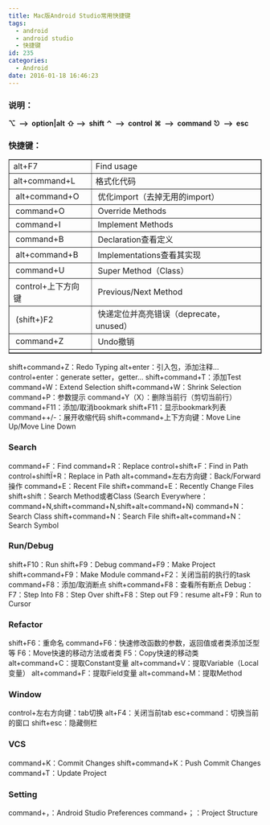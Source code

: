 ```yaml
---
title: Mac版Android Studio常用快捷键
tags:
  - android
  - android studio
  - 快捷键
id: 235
categories:
  - Android
date: 2016-01-18 16:46:23
---
```


### <a name="t0"></a>说明：

**⌥  —&gt;  option|alt**
**⇧ —&gt;  shift**
**⌃  —&gt;  control**
**⌘  —&gt;  command**
**⎋  —&gt;  esc**

### <a name="t0"></a>快捷键：

<table border="1">
<tbody>
<tr>
<td>alt+F7</td>
<td>Find usage</td>
</tr>
<tr>
<td>alt+command+L</td>
<td>格式化代码</td>
</tr>
<tr>
<td> alt+command+O</td>
<td> 优化import（去掉无用的import）</td>
</tr>
<tr>
<td> command+O</td>
<td> Override Methods</td>
</tr>
<tr>
<td> command+I</td>
<td> Implement Methods</td>
</tr>
<tr>
<td> command+B</td>
<td> Declaration查看定义</td>
</tr>
<tr>
<td> alt+command+B</td>
<td> Implementations查看其实现</td>
</tr>
<tr>
<td> command+U</td>
<td> Super Method（Class）</td>
</tr>
<tr>
<td> control+上下方向键</td>
<td> Previous/Next Method</td>
</tr>
<tr>
<td> (shift+)F2</td>
<td> 快递定位并高亮错误（deprecate，unused）</td>
</tr>
<tr>
<td> command+Z</td>
<td> Undo撤销</td>
</tr>
<tr>
<td></td>
<td></td>
</tr>
</tbody>
</table>
shift+command+Z：Redo Typing
alt+enter：引入包，添加注释…
control+enter：generate setter，getter…
shift+command+T：添加Test
command+W：Extend Selection
shift+command+W：Shrink Selection
command+P：参数提示
command+Y（X）：删除当前行（剪切当前行）
command+F11：添加/取消bookmark
shift+F11：显示bookmark列表
command++/-：展开收缩代码
shift+command+上下方向键：Move Line Up/Move Line Down

### <a name="t1"></a>**Search**

command+F：Find
command+R：Replace
control+shift+F：Find in Path
control+shiftÏ+R：Replace in Path
alt+command+左右方向键：Back/Forward操作
command+E：Recent File
shift+command+E：Recently Change Files
shift+shift：Search Method或者Class (Search Everywhere：command+N,shift+command+N,shift+alt+command+N)
command+N：Search Class
shift+command+N：Search File
shift+alt+command+N：Search Symbol

### <a name="t2"></a>**Run/Debug**

shift+F10：Run
shift+F9：Debug
command+F9：Make Project
shift+command+F9：Make Module
command+F2：关闭当前的执行的task
command+F8：添加/取消断点
shift+command+F8：查看所有断点
Debug：
F7：Step Into
F8：Step Over
shift+F8：Step out
F9：resume
alt+F9：Run to Cursor

### <a name="t3"></a>**Refactor**

shift+F6：重命名
command+F6：快速修改函数的参数，返回值或者类添加泛型等
F6：Move快速的移动方法或者类
F5：Copy快速的移动类
alt+command+C：提取Constant变量
alt+command+V：提取Variable（Local变量）
alt+command+F：提取Field变量
alt+command+M：提取Method

### <a name="t4"></a>**Window**

control+左右方向键：tab切换
alt+F4：关闭当前tab
esc+command：切换当前的窗口
shift+esc：隐藏侧栏

### <a name="t5"></a>**VCS**

command+K：Commit Changes
shift+command+K：Push Commit Changes
command+T：Update Project

### <a name="t6"></a>**Setting**

command+，：Android Studio Preferences
command+；：Project Structure